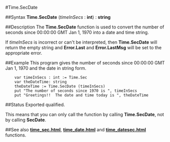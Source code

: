 
#Time.SecDate

##Syntax
**Time.SecDate** (_timeInSecs_ : **int**) : **string**


##Description
The **Time.SecDate** function is used to convert  the number of seconds since 00:00:00 GMT Jan 1, 1970 into a date and time string. 

If _timeInSecs_ is incorrect or can't be interpreted, then **Time.SecDate** will return the empty string and **Error.Last** and **Error.LastMsg** will be set to the appropriate error.


##Example
This program gives the number of seconds since 00:00:00 GMT Jan 1, 1970 and the date in string form.

        var timeInSecs : int := Time.Sec
        var theDateTime: string
        theDateTime := Time.SecDate (timeInSecs)
        put "The number of seconds since 1970 is ", timeInSecs 
        put "Greetings!!  The date and time today is ", theDateTime
##Status
Exported qualified.

This means that you can only call the function by calling **Time.SecDate**, not by calling **SecDate**.


##See also
**[time_sec.html](Time.Sec)**, **[time_date.html](Time.Date)** and **[time_datesec.html](Time.DateSec)** functions.

